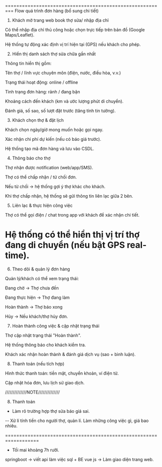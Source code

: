 =========================================================
Flow quá trình đơn hàng (bổ sung chi tiết)

1. Khách mở trang web book thợ sửa/ nhập địa chỉ

Có thể nhập địa chỉ thủ công hoặc chọn trực tiếp trên bản đồ (Google Maps/Leaflet).

Hệ thống tự động xác định vị trí hiện tại (GPS) nếu khách cho phép.

2. Hiển thị danh sách thợ sửa chữa gần nhất

Thông tin hiển thị gồm:

Tên thợ / lĩnh vực chuyên môn (điện, nước, điều hòa, v.v.)

Trạng thái hoạt động: online / offline

Tình trạng đơn hàng: rảnh / đang bận

Khoảng cách đến khách (km và ước lượng phút di chuyển).

Đánh giá, số sao, số lượt đặt trước (tăng tính tin tưởng).

3. Khách chọn thợ & đặt lịch

Khách chọn ngày/giờ mong muốn hoặc gọi ngay.

Xác nhận chi phí dự kiến (nếu có báo giá trước).

Hệ thống tạo mã đơn hàng và lưu vào CSDL.

4. Thông báo cho thợ

Thợ nhận được notification (web/app/SMS).

Thợ có thể chấp nhận / từ chối đơn.

Nếu từ chối → hệ thống gợi ý thợ khác cho khách.

Khi thợ chấp nhận, hệ thống sẽ gửi thông tin liên lạc giữa 2 bên.

5. Liên lạc & thực hiện công việc

Thợ có thể gọi điện / chat trong app với khách để xác nhận chi tiết.

# Hệ thống có thể hiển thị vị trí thợ đang di chuyển (nếu bật GPS real-time).

6. Theo dõi & quản lý đơn hàng

Quản lý/khách có thể xem trạng thái:

Đang chờ → Thợ chưa đến

Đang thực hiện → Thợ đang làm

Hoàn thành → Thợ báo xong

Hủy → Nếu khách/thợ hủy đơn.

7. Hoàn thành công việc & cập nhật trạng thái

Thợ cập nhật trạng thái "Hoàn thành".

Hệ thống thông báo cho khách kiểm tra.

Khách xác nhận hoàn thành & đánh giá dịch vụ (sao + bình luận).

8. Thanh toán (nếu tích hợp)

Hình thức thanh toán: tiền mặt, chuyển khoản, ví điện tử.

Cập nhật hóa đơn, lưu lịch sử giao dịch.


//////////////NOTE//////////////

8. Thanh toán 
- Làm rõ trường hợp thợ sửa báo giá sai.

-- Xử lí tính tiền cho người thợ, quản lí.
Làm những công việc gì, giá bao nhiêu.


==================================================================
- Tối mai khoảng 7h rưỡi.

springboot -> viết api làm việc sql + BE
vue js -> Làm giao diện trang web.


